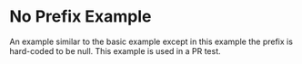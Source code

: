 # No Prefix Example

An example similar to the basic example except in this example the prefix is hard-coded to be null. This example is used in a PR test.
